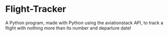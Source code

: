 # Flight-Tracker
A Python program, made with Python using the aviationstack API, to track a flight with nothing more than its number and departure date!
